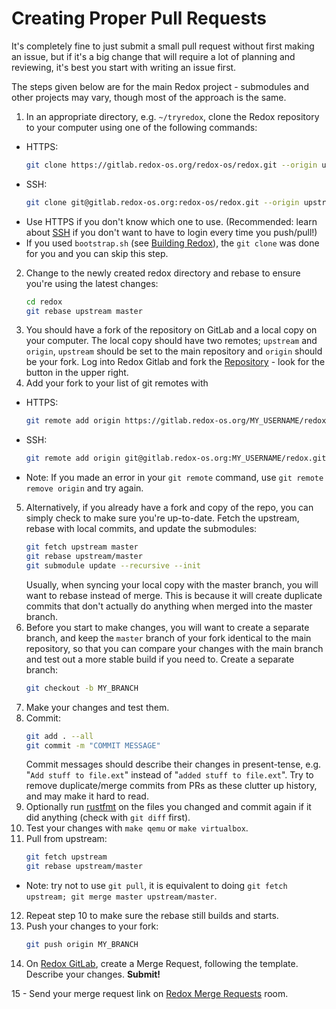 # Creating Proper Pull Requests

It's completely fine to just submit a small pull request without first making an issue, but if it's a big change that will require a lot of planning and reviewing, it's best you start with writing an issue first.

The steps given below are for the main Redox project - submodules and other projects may vary, though most of the approach is the same.


1. In an appropriate directory, e.g. `~/tryredox`, clone the Redox repository to your computer using one of the following commands:
  - HTTPS: 
    ```sh
    git clone https://gitlab.redox-os.org/redox-os/redox.git --origin upstream --recursive
    ```
  - SSH: 
    ```sh
    git clone git@gitlab.redox-os.org:redox-os/redox.git --origin upstream --recursive
    ```
  - Use HTTPS if you don't know which one to use. (Recommended: learn about [SSH](./ch12-01-signing-in-to-gitlab.md#using-ssh-for-your-repo) if you don't want to have to login every time you push/pull!)
  - If you used `bootstrap.sh` (see [Building Redox](./ch02-05-building-redox.md)), the `git clone` was done for you and you can skip this step.
2. Change to the newly created redox directory and rebase to ensure you're using the latest changes: 
    ```sh
    cd redox
    git rebase upstream master
    ```
3. You should have a fork of the repository on GitLab and a local copy on your computer. The local copy should have two remotes; `upstream` and `origin`, `upstream` should be set to the main repository and `origin` should be your fork. Log into Redox Gitlab and fork the [Repository](https://gitlab.redox-os.org/redox-os/redox) - look for the button in the upper right.
4. Add your fork to your list of git remotes with
  - HTTPS: 
    ```sh
    git remote add origin https://gitlab.redox-os.org/MY_USERNAME/redox.git
    ```
  - SSH: 
    ```sh
    git remote add origin git@gitlab.redox-os.org:MY_USERNAME/redox.git
    ```
  - Note: If you made an error in your `git remote` command, use `git remote remove origin` and try again.
5. Alternatively, if you already have a fork and copy of the repo, you can simply check to make sure you're up-to-date. Fetch the upstream, rebase with local commits, and update the submodules:
    ```sh
    git fetch upstream master
    git rebase upstream/master
    git submodule update --recursive --init
    ```
    Usually, when syncing your local copy with the master branch, you will want to rebase instead of merge. This is because it will create duplicate commits that don't actually do anything when merged into the master branch.
6. Before you start to make changes, you will want to create a separate branch, and keep the `master` branch of your fork identical to the main repository, so that you can compare your changes with the main branch and test out a more stable build if you need to. Create a separate branch:
    ```sh
    git checkout -b MY_BRANCH
    ```
7. Make your changes and test them.
8. Commit:
    ```sh
    git add . --all
    git commit -m "COMMIT MESSAGE"
    ```
    Commit messages should describe their changes in present-tense, e.g. "`Add stuff to file.ext`" instead of "`added stuff to file.ext`".
    Try to remove duplicate/merge commits from PRs as these clutter up history, and may make it hard to read.
9.  Optionally run [rustfmt](https://github.com/rust-lang/rustfmt) on the files you changed and commit again if it did anything (check with `git diff` first).
10. Test your changes with `make qemu` or `make virtualbox`.
11. Pull from upstream:
    ```sh
    git fetch upstream
    git rebase upstream/master
    ```
  - Note: try not to use `git pull`, it is equivalent to doing `git fetch upstream; git merge master upstream/master`.
12. Repeat step 10 to make sure the rebase still builds and starts.
13. Push your changes to your fork:
    ```sh
    git push origin MY_BRANCH
    ```
14. On [Redox GitLab](https://gitlab.redox-os.org/), create a Merge Request, following the template. Describe your changes. **Submit!**

15 - Send your merge request link on [Redox Merge Requests](https://matrix.to/#/#redox-mrs:matrix.org) room.
